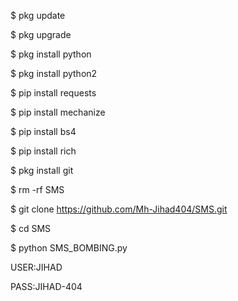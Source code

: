 $ pkg update

$ pkg upgrade

$ pkg install python

$ pkg install python2

$ pip install requests

$ pip install mechanize

$ pip install bs4

$ pip install rich

$ pkg install git

$ rm -rf SMS

$ git clone https://github.com/Mh-Jihad404/SMS.git

$ cd SMS

$ python SMS_BOMBING.py

USER:JIHAD

PASS:JIHAD-404
